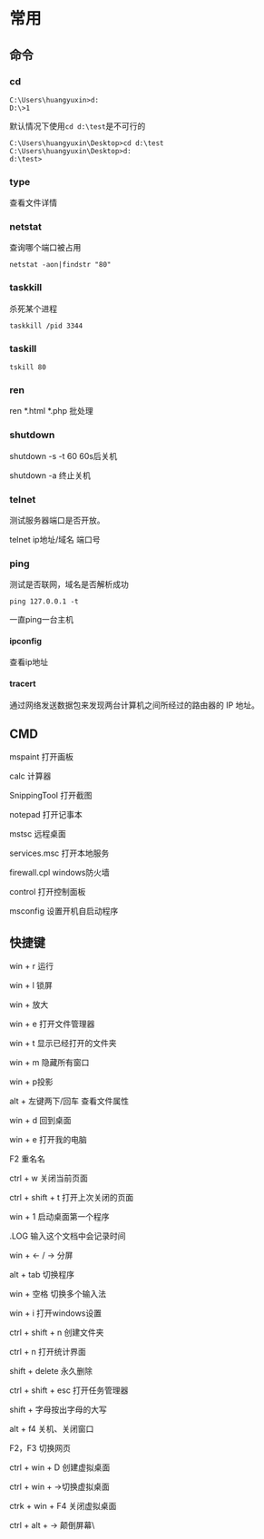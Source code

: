 # 常用

## 命令 <a href="#cd" id="cd"></a>

### cd <a href="#cd" id="cd"></a>

```
C:\Users\huangyuxin>d:
D:\>1
```

默认情况下使用`cd d:\test`是不可行的

```
C:\Users\huangyuxin\Desktop>cd d:\test
C:\Users\huangyuxin\Desktop>d:
d:\test>
```

### type

查看文件详情

### netstat <a href="#netstat" id="netstat"></a>

查询哪个端口被占用

```
netstat -aon|findstr "80"
```

### taskkill

杀死某个进程

```
taskkill /pid 3344
```

### taskill

```
tskill 80
```

### ren <a href="#ren" id="ren"></a>

ren \*.html \*.php 批处理

### shutdown

shutdown -s -t 60 60s后关机

shutdown -a 终止关机

### telnet

测试服务器端口是否开放。

telnet ip地址/域名 端口号

### ping

测试是否联网，域名是否解析成功

```
ping 127.0.0.1 -t 
```

一直ping一台主机

#### ipconfig

查看ip地址

#### tracert

通过网络发送数据包来发现两台计算机之间所经过的路由器的 IP 地址。

## CMD

mspaint 打开画板

calc 计算器

SnippingTool 打开截图

notepad 打开记事本

mstsc 远程桌面

services.msc 打开本地服务

firewall.cpl windows防火墙

control 打开控制面板

msconfig 设置开机自启动程序

## 快捷键

win + r 运行

win + l 锁屏

win + 放大

win + e 打开文件管理器

win + t 显示已经打开的文件夹

win + m 隐藏所有窗口

win + p投影

alt + 左键两下/回车 查看文件属性

win + d 回到桌面

win + e 打开我的电脑

F2 重名名

ctrl + w 关闭当前页面

ctrl + shift + t 打开上次关闭的页面

win + 1 启动桌面第一个程序

.LOG 输入这个文档中会记录时间

win + ← / → 分屏

alt + tab 切换程序

win + 空格 切换多个输入法

win + i 打开windows设置

ctrl + shift + n 创建文件夹

ctrl + n 打开统计界面

shift + delete 永久删除

ctrl + shift + esc 打开任务管理器

shift + 字母按出字母的大写

alt + f4 关机、关闭窗口

F2，F3 切换网页

ctrl + win + D 创建虚拟桌面

ctrl + win + →切换虚拟桌面

ctrk + win + F4 关闭虚拟桌面

ctrl + alt + → 颠倒屏幕\
